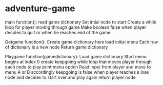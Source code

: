 # adventure-game

main function():
read game dictionary
Set intial node to start
Create a while loop for player moving through game
Make boolean false when player decides to quit or when he reaches end of the game

Getgame function():
Create game dictionary here
load initial menu
Each row of dictionary is a new node
Return game dictionary

Playgame function(gamedictionary):
Load game dictionary
Start menu begins at index 0
create keepgoing while loop that moves player through each node to play
print menu option
Read input from player and move to menu A or B accordingly
keepgoing is false when player reaches a lose node and decides to start over and play again
return player node

